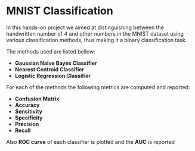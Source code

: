 # MNIST Classification
In this hands-on project we aimed at distinguishing between the handwritten number of 4 and other numbers in the MNIST dataset using various classification methods, thus making it a binary classification task.

The methods used are listed bellow:
- **Gaussian Naive Bayes Classifier**
- **Nearest Centroid Classifier**
- **Logistic Regression Classifier**

For each of the methods the following metrics are computed and reported:
- **Confusion Matrix**
- **Accuracy**
- **Sensitivity**
- **Specificity**
- **Precision**
- **Recall**

Also **ROC curve** of each classifier is plotted and the **AUC** is reported